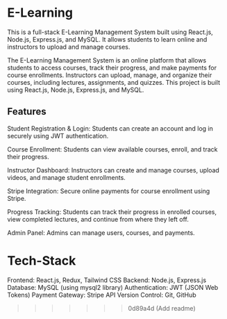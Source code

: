 # E-Learning
This is a full-stack E-Learning Management System built using React.js, Node.js, Express.js, and MySQL. It allows students to learn online and instructors to upload and manage courses.

The E-Learning Management System is an online platform that allows students to access courses, track their progress, and make payments for course enrollments. Instructors can upload, manage, and organize their courses, including lectures, assignments, and quizzes. This project is built using React.js, Node.js, Express.js, and MySQL.


## Features
Student Registration & Login: Students can create an account and log in securely using JWT authentication.

Course Enrollment: Students can view available courses, enroll, and track their progress.

Instructor Dashboard: Instructors can create and manage courses, upload videos, and manage student enrollments.

Stripe Integration: Secure online payments for course enrollment using Stripe.

Progress Tracking: Students can track their progress in enrolled courses, view completed lectures, and continue from where they left off.

Admin Panel: Admins can manage users, courses, and payments.


# Tech-Stack
Frontend: React.js, Redux, Tailwind CSS
Backend: Node.js, Express.js
Database: MySQL (using mysql2 library)
Authentication: JWT (JSON Web Tokens)
Payment Gateway: Stripe API
Version Control: Git, GitHub

>>>>>>> 0d89a4d (Add readme)
